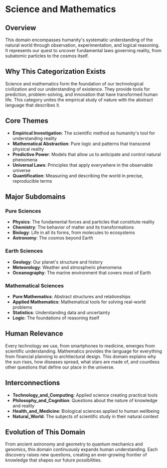 # Science and Mathematics

## Overview
This domain encompasses humanity's systematic understanding of the natural world through observation, experimentation, and logical reasoning. It represents our quest to uncover fundamental laws governing reality, from subatomic particles to the cosmos itself.

## Why This Categorization Exists
Science and mathematics form the foundation of our technological civilization and our understanding of existence. They provide tools for prediction, problem-solving, and innovation that have transformed human life. This category unites the empirical study of nature with the abstract language that describes it.

## Core Themes
- **Empirical Investigation**: The scientific method as humanity's tool for understanding reality
- **Mathematical Abstraction**: Pure logic and patterns that transcend physical reality
- **Predictive Power**: Models that allow us to anticipate and control natural phenomena
- **Universal Laws**: Principles that apply everywhere in the observable universe
- **Quantification**: Measuring and describing the world in precise, reproducible terms

## Major Subdomains

### Pure Sciences
- **Physics**: The fundamental forces and particles that constitute reality
- **Chemistry**: The behavior of matter and its transformations
- **Biology**: Life in all its forms, from molecules to ecosystems
- **Astronomy**: The cosmos beyond Earth

### Earth Sciences
- **Geology**: Our planet's structure and history
- **Meteorology**: Weather and atmospheric phenomena
- **Oceanography**: The marine environment that covers most of Earth

### Mathematical Sciences
- **Pure Mathematics**: Abstract structures and relationships
- **Applied Mathematics**: Mathematical tools for solving real-world problems
- **Statistics**: Understanding data and uncertainty
- **Logic**: The foundations of reasoning itself

## Human Relevance
Every technology we use, from smartphones to medicine, emerges from scientific understanding. Mathematics provides the language for everything from financial planning to architectural design. This domain explains why the sun rises, how diseases spread, what stars are made of, and countless other questions that define our place in the universe.

## Interconnections
- **Technology_and_Computing**: Applied science creating practical tools
- **Philosophy_and_Cognition**: Questions about the nature of knowledge and reality
- **Health_and_Medicine**: Biological sciences applied to human wellbeing
- **Natural_World**: The subjects of scientific study in their natural context

## Evolution of This Domain
From ancient astronomy and geometry to quantum mechanics and genomics, this domain continuously expands human understanding. Each discovery raises new questions, creating an ever-growing frontier of knowledge that shapes our future possibilities.
